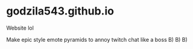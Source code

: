 # godzila543.github.io
Website lol

Make epic style emote pyramids to annoy twitch chat like a boss B) B) B)
